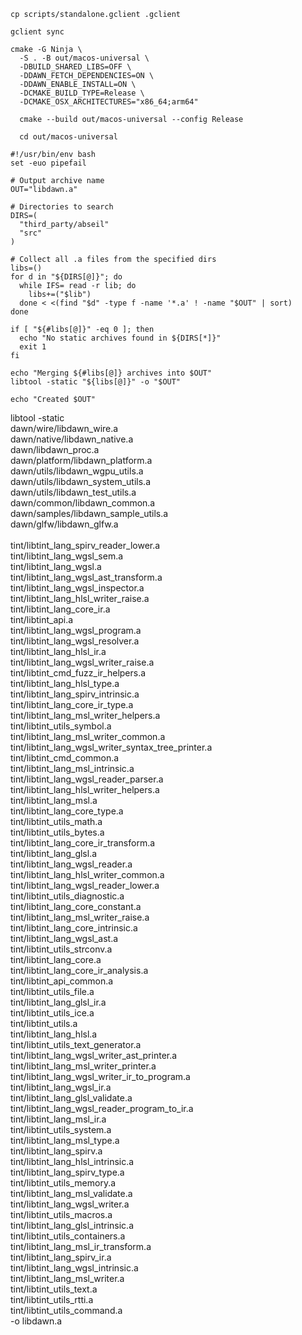 ```
cp scripts/standalone.gclient .gclient
```
```
gclient sync
```
```
cmake -G Ninja \
  -S . -B out/macos-universal \
  -DBUILD_SHARED_LIBS=OFF \
  -DDAWN_FETCH_DEPENDENCIES=ON \
  -DDAWN_ENABLE_INSTALL=ON \
  -DCMAKE_BUILD_TYPE=Release \
  -DCMAKE_OSX_ARCHITECTURES="x86_64;arm64"
```
```
  cmake --build out/macos-universal --config Release
```
```
  cd out/macos-universal
```
```
#!/usr/bin/env bash
set -euo pipefail

# Output archive name
OUT="libdawn.a"

# Directories to search
DIRS=(
  "third_party/abseil"
  "src"
)

# Collect all .a files from the specified dirs
libs=()
for d in "${DIRS[@]}"; do
  while IFS= read -r lib; do
    libs+=("$lib")
  done < <(find "$d" -type f -name '*.a' ! -name "$OUT" | sort)
done

if [ "${#libs[@]}" -eq 0 ]; then
  echo "No static archives found in ${DIRS[*]}"
  exit 1
fi

echo "Merging ${#libs[@]} archives into $OUT"
libtool -static "${libs[@]}" -o "$OUT"

echo "Created $OUT"
```

  libtool -static \
  dawn/wire/libdawn_wire.a \
  dawn/native/libdawn_native.a \
  dawn/libdawn_proc.a \
  dawn/platform/libdawn_platform.a \
  dawn/utils/libdawn_wgpu_utils.a \
  dawn/utils/libdawn_system_utils.a \
  dawn/utils/libdawn_test_utils.a \
  dawn/common/libdawn_common.a \
  dawn/samples/libdawn_sample_utils.a \
  dawn/glfw/libdawn_glfw.a \
  \
  tint/libtint_lang_spirv_reader_lower.a \
  tint/libtint_lang_wgsl_sem.a \
  tint/libtint_lang_wgsl.a \
  tint/libtint_lang_wgsl_ast_transform.a \
  tint/libtint_lang_wgsl_inspector.a \
  tint/libtint_lang_hlsl_writer_raise.a \
  tint/libtint_lang_core_ir.a \
  tint/libtint_api.a \
  tint/libtint_lang_wgsl_program.a \
  tint/libtint_lang_wgsl_resolver.a \
  tint/libtint_lang_hlsl_ir.a \
  tint/libtint_lang_wgsl_writer_raise.a \
  tint/libtint_cmd_fuzz_ir_helpers.a \
  tint/libtint_lang_hlsl_type.a \
  tint/libtint_lang_spirv_intrinsic.a \
  tint/libtint_lang_core_ir_type.a \
  tint/libtint_lang_msl_writer_helpers.a \
  tint/libtint_utils_symbol.a \
  tint/libtint_lang_msl_writer_common.a \
  tint/libtint_lang_wgsl_writer_syntax_tree_printer.a \
  tint/libtint_cmd_common.a \
  tint/libtint_lang_msl_intrinsic.a \
  tint/libtint_lang_wgsl_reader_parser.a \
  tint/libtint_lang_hlsl_writer_helpers.a \
  tint/libtint_lang_msl.a \
  tint/libtint_lang_core_type.a \
  tint/libtint_utils_math.a \
  tint/libtint_utils_bytes.a \
  tint/libtint_lang_core_ir_transform.a \
  tint/libtint_lang_glsl.a \
  tint/libtint_lang_wgsl_reader.a \
  tint/libtint_lang_hlsl_writer_common.a \
  tint/libtint_lang_wgsl_reader_lower.a \
  tint/libtint_utils_diagnostic.a \
  tint/libtint_lang_core_constant.a \
  tint/libtint_lang_msl_writer_raise.a \
  tint/libtint_lang_core_intrinsic.a \
  tint/libtint_lang_wgsl_ast.a \
  tint/libtint_utils_strconv.a \
  tint/libtint_lang_core.a \
  tint/libtint_lang_core_ir_analysis.a \
  tint/libtint_api_common.a \
  tint/libtint_utils_file.a \
  tint/libtint_lang_glsl_ir.a \
  tint/libtint_utils_ice.a \
  tint/libtint_utils.a \
  tint/libtint_lang_hlsl.a \
  tint/libtint_utils_text_generator.a \
  tint/libtint_lang_wgsl_writer_ast_printer.a \
  tint/libtint_lang_msl_writer_printer.a \
  tint/libtint_lang_wgsl_writer_ir_to_program.a \
  tint/libtint_lang_wgsl_ir.a \
  tint/libtint_lang_glsl_validate.a \
  tint/libtint_lang_wgsl_reader_program_to_ir.a \
  tint/libtint_lang_msl_ir.a \
  tint/libtint_utils_system.a \
  tint/libtint_lang_msl_type.a \
  tint/libtint_lang_spirv.a \
  tint/libtint_lang_hlsl_intrinsic.a \
  tint/libtint_lang_spirv_type.a \
  tint/libtint_utils_memory.a \
  tint/libtint_lang_msl_validate.a \
  tint/libtint_lang_wgsl_writer.a \
  tint/libtint_utils_macros.a \
  tint/libtint_lang_glsl_intrinsic.a \
  tint/libtint_utils_containers.a \
  tint/libtint_lang_msl_ir_transform.a \
  tint/libtint_lang_spirv_ir.a \
  tint/libtint_lang_wgsl_intrinsic.a \
  tint/libtint_lang_msl_writer.a \
  tint/libtint_utils_text.a \
  tint/libtint_utils_rtti.a \
  tint/libtint_utils_command.a \
  -o libdawn.a